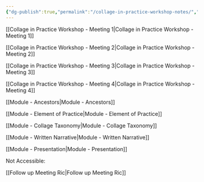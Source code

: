 ```yaml
---
{"dg-publish":true,"permalink":"/collage-in-practice-workshop-notes/","created":"2024-01-23T17:50:40.289-05:00","updated":"2024-02-01T15:05:57.448-05:00"}
---
```



[[Collage in Practice Workshop - Meeting 1\|Collage in Practice Workshop - Meeting 1]]

[[Collage in Practice Workshop - Meeting 2\|Collage in Practice Workshop - Meeting 2]]

[[Collage in Practice Workshop - Meeting 3\|Collage in Practice Workshop - Meeting 3]]

[[Collage in Practice Workshop - Meeting 4\|Collage in Practice Workshop - Meeting 4]]

[[Module - Ancestors\|Module - Ancestors]]

[[Module - Element of Practice\|Module - Element of Practice]]

[[Module - Collage Taxonomy\|Module - Collage Taxonomy]]

[[Module - Written Narrative\|Module - Written Narrative]]

[[Module - Presentation\|Module - Presentation]]

Not Accessible:

[[Follow up Meeting Ric\|Follow up Meeting Ric]]
